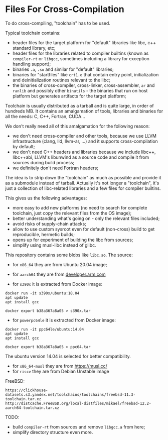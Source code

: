 # Files For Cross-Compilation

To do cross-compiling, "toolchain" has to be used.

Typical toolchain contains:
- header files for the target platform for "default" libraries like libc, c++ standard library, etc;
- header files for the libraries related to compiler builtins (known as `compiler-rt` or `libgcc`, sometimes including a library for exception handling support);
- binaries `.a`, `.so` and similar for "default" libraries;
- binaries for "startfiles" like `crt1.o` that contain entry point, initialization and deinitialization routines relevant to the libc;
- the binaries of cross-compiler, cross-linker, cross-assembler, `ar` and `ranlib` and possibly other `binutils` - the binaries that run on host platform but generates artifacts for the target platform;

Toolchain is usually distributed as a tarball and is quite large, in order of hundreds MB.
It contains an amalgamation of tools, libraries and binaries for all the needs: C, C++, Fortran, CUDA...

We don't really need all of this amalgamation for the following reason:
- we don't need cross-compiler and other tools, because we use LLVM infrastructure (clang, lld, llvm-ar, ...) and it supports cross-compilation by default;
- we don't need C++ headers and libraries because we include libc++, libc++abi, LLVM's libunwind as a source code and compile it from sources during build process;
- we definitely don't need Fortran headers;

The idea is to strip down the "toolchain" as much as possible and provide it as a submodule instead of tarball.
Actually it's not longer a "toolchain", it's just a collection of libc-related libraries and a few files for compiler builtins.

This gives us the following advantages:
- more easy to add new platforms (no need to search for complete toolchain, just copy the relevant files from the OS image);
- better understanding what's going on - only the relevant files included;
- avoid risks of supply-chain attacks;
- allow to use custom sysroot even for default (non-cross) build to get reproducible, hermetic builds;
- opens up for experiment of building the libc from sources;
- simplify using musl-libc instead of glibc.

This repository contains some blobs like `libc.so`.
The source:
- for `x86_64` they are from Ubuntu 20.04 image;
- for `aarch64` they are from [developer.arm.com](https://developer.arm.com/-/media/Files/downloads/gnu-a/8.3-2019.03/binrel/gcc-arm-8.3-2019.03-x86_64-aarch64-linux-gnu.tar.xz?revision=2e88a73f-d233-4f96-b1f4-d8b36e9bb0b9&la=en)

- for `s390x` it is extracted from Docker image:

```
docker run -it s390x/ubuntu:18.04
apt update
apt install gcc

docker export b38a367a8a05 > s390x.tar
```

- for `powerpc64le` it is extracted from Docker image:

```
docker run -it ppc64le/ubuntu:14.04
apt update
apt install gcc

docker export b38a367a8a05 > ppc64.tar
```

The ubuntu version 14.04 is selected for better compatibility.

- for `x86_64-musl` they are from https://musl.cc/
- for `riscv` they are from Debian Unstable image

FreeBSD:

```
https://clickhouse-datasets.s3.yandex.net/toolchains/toolchains/freebsd-11.3-toolchain.tar.xz
http://distcache.FreeBSD.org/local-distfiles/mikael/freebsd-12.2-aarch64-toolchain.tar.xz
```

TODO:
- build `compiler-rt` from sources and remove `libgcc.a` from here;
- simplify directory structure even more.
